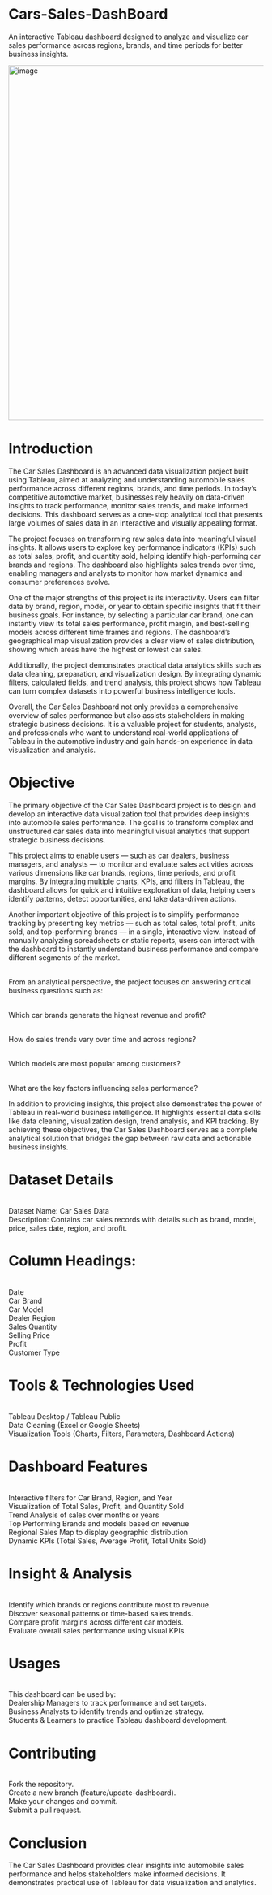 # Cars-Sales-DashBoard

An interactive Tableau dashboard designed to analyze and visualize car sales performance across regions, brands, and time periods for better business insights.


<img width="1579" height="699" alt="image" src="https://github.com/user-attachments/assets/cb1916bc-d3b1-4200-b946-e887b5561d26" />

# Introduction

The Car Sales Dashboard is an advanced data visualization project built using Tableau, aimed at analyzing and understanding automobile sales performance across different regions, brands, and time periods. In today’s competitive automotive market, businesses rely heavily on data-driven insights to track performance, monitor sales trends, and make informed decisions. This dashboard serves as a one-stop analytical tool that presents large volumes of sales data in an interactive and visually appealing format.

The project focuses on transforming raw sales data into meaningful visual insights. It allows users to explore key performance indicators (KPIs) such as total sales, profit, and quantity sold, helping identify high-performing car brands and regions. The dashboard also highlights sales trends over time, enabling managers and analysts to monitor how market dynamics and consumer preferences evolve.

One of the major strengths of this project is its interactivity. Users can filter data by brand, region, model, or year to obtain specific insights that fit their business goals. For instance, by selecting a particular car brand, one can instantly view its total sales performance, profit margin, and best-selling models across different time frames and regions. The dashboard’s geographical map visualization provides a clear view of sales distribution, showing which areas have the highest or lowest car sales.

Additionally, the project demonstrates practical data analytics skills such as data cleaning, preparation, and visualization design. By integrating dynamic filters, calculated fields, and trend analysis, this project shows how Tableau can turn complex datasets into powerful business intelligence tools.

Overall, the Car Sales Dashboard not only provides a comprehensive overview of sales performance but also assists stakeholders in making strategic business decisions. It is a valuable project for students, analysts, and professionals who want to understand real-world applications of Tableau in the automotive industry and gain hands-on experience in data visualization and analysis.

# Objective

The primary objective of the Car Sales Dashboard project is to design and develop an interactive data visualization tool that provides deep insights into automobile sales performance. The goal is to transform complex and unstructured car sales data into meaningful visual analytics that support strategic business decisions.

This project aims to enable users — such as car dealers, business managers, and analysts — to monitor and evaluate sales activities across various dimensions like car brands, regions, time periods, and profit margins. By integrating multiple charts, KPIs, and filters in Tableau, the dashboard allows for quick and intuitive exploration of data, helping users identify patterns, detect opportunities, and take data-driven actions.

Another important objective of this project is to simplify performance tracking by presenting key metrics — such as total sales, total profit, units sold, and top-performing brands — in a single, interactive view. Instead of manually analyzing spreadsheets or static reports, users can interact with the dashboard to instantly understand business performance and compare different segments of the market.

<br>From an analytical perspective, the project focuses on answering critical business questions such as:

<br>Which car brands generate the highest revenue and profit?

<br>How do sales trends vary over time and across regions?

<br>Which models are most popular among customers?

<br>What are the key factors influencing sales performance?

In addition to providing insights, this project also demonstrates the power of Tableau in real-world business intelligence. It highlights essential data skills like data cleaning, visualization design, trend analysis, and KPI tracking. By achieving these objectives, the Car Sales Dashboard serves as a complete analytical solution that bridges the gap between raw data and actionable business insights.

# Dataset Details

<br>Dataset Name: Car Sales Data
<br>Description: Contains car sales records with details such as brand, model, price, sales date, region, and profit.

# Column Headings:
<br>Date
<br>Car Brand
<br>Car Model
<br>Dealer Region
<br>Sales Quantity
<br>Selling Price
<br>Profit
<br>Customer Type

# Tools & Technologies Used

<br>Tableau Desktop / Tableau Public
<br>Data Cleaning (Excel or Google Sheets)
<br>Visualization Tools (Charts, Filters, Parameters, Dashboard Actions)

# Dashboard Features

<br>Interactive filters for Car Brand, Region, and Year
<br>Visualization of Total Sales, Profit, and Quantity Sold
<br>Trend Analysis of sales over months or years
<br>Top Performing Brands and models based on revenue
<br>Regional Sales Map to display geographic distribution
<br>Dynamic KPIs (Total Sales, Average Profit, Total Units Sold)

# Insight & Analysis

<br>Identify which brands or regions contribute most to revenue.
<br>Discover seasonal patterns or time-based sales trends.
<br>Compare profit margins across different car models.
<br>Evaluate overall sales performance using visual KPIs.

# Usages

<br>This dashboard can be used by:
<br>Dealership Managers to track performance and set targets.
<br>Business Analysts to identify trends and optimize strategy.
<br>Students & Learners to practice Tableau dashboard development.

# Contributing

<br>Fork the repository.
<br>Create a new branch (feature/update-dashboard).
<br>Make your changes and commit.
<br>Submit a pull request.

# Conclusion

The Car Sales Dashboard provides clear insights into automobile sales performance and helps stakeholders make informed decisions. It demonstrates practical use of Tableau for data visualization and analytics.



